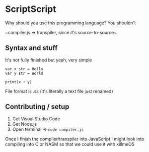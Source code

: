 # ScriptScript

Why should you use this programming language? You shouldn't

~compiler.js => transpiler, since it's source-to-source~

## Syntax and stuff

It's not fully finished but yeah, very simple
```
var x str = Hello
var y str = World

print(x + y)
```

File format is .ss (it's literally a text file just renamed)

## Contributing / setup
1. Get Visual Studio Code
2. Get Node.js
3. Open terminal => `node compiler.js`

Once I finish the compiler/transpiler into JavaScript I might look into compiling into C or NASM so that we could use it with killmeOS
